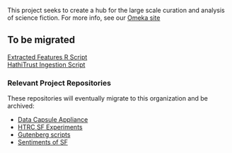 This project seeks to create a hub for the large scale curation and analysis of science fiction. For more info, see our [Omeka site](https://lcdssgeo.com/omeka-s/s/scifi/page/digitizing-science-fiction)

## To be migrated

[Extracted Features R Script](https://github.com/TempleDSS/Extracted-Features)  
[HathiTrust Ingestion Script](https://github.com/TempleDSS/SciFiCorpusOCR)

### Relevant Project Repositories

These repositories will eventually migrate to this organization and be archived: 
- [Data Capsule Appliance](https://github.com/TempleDSS/data-capsule-appliance)
- [HTRC SF Experiments](https://github.com/gwijthoff/HTRC_SF_experiments)
- [Gutenberg scripts](https://github.com/tyxiang0530/GutenShelves)
- [Sentiments of SF](https://github.com/tyxiang0530/Sentiments-of-Science-Fiction)
